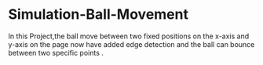 # Simulation-Ball-Movement
In this Project,the ball move between two fixed positions on the x-axis and y-axis on the page now have added edge detection and the ball can bounce between two specific points .
